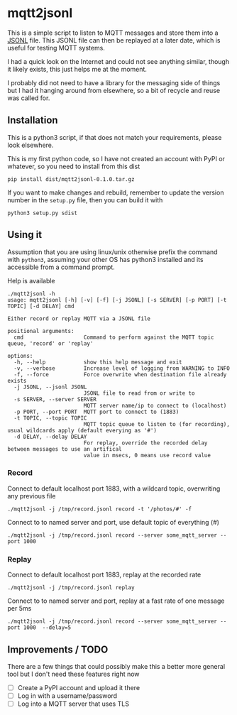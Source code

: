 #  mqtt2jsonl

This is a simple script to listen to MQTT messages and store them into a [JSONL](https://jsonlines.org/) file. This JSONL file can then be replayed at a later date, which is useful for testing MQTT systems.

I had a quick look on the Internet and could not see anything similar, though it likely exists, this just helps me at the moment.

I probably did not need to have a library for the messaging side of things but I had it hanging around from elsewhere, so a bit of
recycle and reuse was called for.

## Installation

This is a python3 script, if that does not match your requirements, please look elsewhere.

This is my first python code, so I have not created an account with PyPI or whatever, so you need to install from this dist
```
pip install dist/mqtt2jsonl-0.1.0.tar.gz
```

If you want to make changes and rebuild, remember to update the version number in the `setup.py` file, then you can build it with 

```
python3 setup.py sdist
```


## Using it

Assumption that you are using linux/unix otherwise prefix the command with `python3`, assuming your other OS has python3 installed and its accessible from a command prompt.

Help is available
```
./mqtt2jsonl -h
usage: mqtt2jsonl [-h] [-v] [-f] [-j JSONL] [-s SERVER] [-p PORT] [-t TOPIC] [-d DELAY] cmd

Either record or replay MQTT via a JSONL file

positional arguments:
  cmd                   Command to perform against the MQTT topic queue, 'record' or 'replay'

options:
  -h, --help            show this help message and exit
  -v, --verbose         Increase level of logging from WARNING to INFO
  -f, --force           Force overwrite when destination file already exists
  -j JSONL, --jsonl JSONL
                        JSONL file to read from or write to
  -s SERVER, --server SERVER
                        MQTT server name/ip to connect to (localhost)
  -p PORT, --port PORT  MQTT port to connect to (1883)
  -t TOPIC, --topic TOPIC
                        MQTT topic queue to listen to (for recording), usual wildcards apply (default everying as '#')
  -d DELAY, --delay DELAY
                        For replay, override the recorded delay between messages to use an artifical
                        value in msecs, 0 means use record value
```

### Record

Connect to default localhost port 1883, with a wildcard topic, overwriting any previous file
```
./mqtt2jsonl -j /tmp/record.jsonl record -t '/photos/#' -f
```

Connect to to named server and port, use default topic of everything (#) 
```
./mqtt2jsonl -j /tmp/record.jsonl record --server some_mqtt_server --port 1000 
```


### Replay

Connect to default localhost port 1883, replay at the recorded rate
```
./mqtt2jsonl -j /tmp/record.jsonl replay 
```

Connect to to named server and port, replay at a fast rate of one message per 5ms 
```
./mqtt2jsonl -j /tmp/record.jsonl record --server some_mqtt_server --port 1000  --delay=5
```


## Improvements / TODO

There are a few things that could possibly make this a better more general tool but I don't need these features right now

- [ ] Create a PyPI account and upload it there
- [ ] Log in with a username/password
- [ ] Log into a MQTT server that uses TLS
